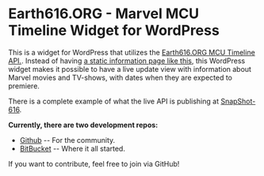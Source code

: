 # Earth616.ORG - Marvel MCU Timeline Widget for WordPress

This is a widget for WordPress that utilizes the [Earth616.ORG MCU Timeline API.](https://mcu.earth616.org/display/TORNEVALL/Marvel+MCU+Timeline+API). Instead of having [a static information page like this](https://mcu.earth616.org/pages/viewpage.action?pageId=54132764), this WordPress widget makes it possible to have a live update view with information about Marvel movies and TV-shows, with dates when they are expected to premiere.

There is a complete example of what the live API is publishing at [SnapShot-616](https://snapshot.earth616.org/).

**Currently, there are two development repos:**

* [Github](https://github.com/Tornevall/wp-earth616org-mcuapi) -- For the community.
* [BitBucket](https://bitbucket.tornevall.net/projects/WWW/repos/wp-earth616org-mcuapi/browse) -- Where it all started.

If you want to contribute, feel free to join via GitHub!

